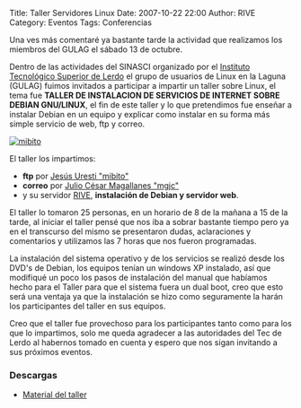 Title: Taller Servidores Linux
Date: 2007-10-22 22:00
Author: RIVE
Category: Eventos
Tags: Conferencias

Una ves más comentaré ya bastante tarde la actividad que realizamos los miembros del GULAG el sábado 13 de octubre.

Dentro de las actividades del SINASCI organizado por el [Instituto Tecnológico Superior de Lerdo](http://www.itslerdo.edu.mx) el grupo de usuarios de Linux en la Laguna (GULAG) fuimos invitados a participar a impartir un taller sobre Linux, el tema fue __TALLER DE INSTALACION DE SERVICIOS DE INTERNET SOBRE DEBIAN GNU/LINUX__, el fin de este taller y lo que pretendimos fue enseñar a instalar Debian en un equipo y explicar como instalar en su forma más simple servicio de web, ftp y correo.

[![mibito]({attach}2007-10-13-taller-servidores-linux/mibito.jpg)]({attach}2007-10-13-taller-servidores-linux/mgjc.jpg)

El taller los impartimos:

* __ftp__ por [Jesús Uresti "mibito"](http://nohappydreams.blogspot.com)
* __correo__ por [Julio César Magallanes "mgjc"](http://mgjc.org)
* y su servidor [RIVE](http://www.riveonline.com),  __instalación de Debian y servidor web__.

El taller lo tomaron 25 personas, en un horario de 8 de la mañana a 15 de la tarde, al iniciar el taller pensé que nos iba a sobrar bastante tiempo pero ya en el transcurso del mismo se presentaron dudas, aclaraciones y comentarios y utilizamos las 7 horas que nos fueron programadas.

La instalación del sistema operativo y de los servicios se realizó desde los DVD's de Debian, los equipos tenían un windows XP instalado, así que modifiqué un poco los pasos de instalación del manual que habíamos hecho para el Taller para que el sistema fuera un dual boot, creo que esto será una ventaja ya que la instalación se hizo como seguramente la harán los participantes del taller en sus equipos.

Creo que el taller fue provechoso para los participantes tanto como para los que lo impartimos, solo me queda agradecer a las autoridades del Tec de Lerdo al habernos tomado en cuenta y espero que nos sigan invitando a sus próximos eventos.

### Descargas

* [Material del taller](2007-10-13-taller-servidores-linux/taller-servidores-linux.odt)

